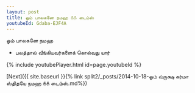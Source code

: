```yaml
---
layout: post
title: ஓம் பாலகனே நமஹ ௧௧ டைம்ஸ்
youtubeId: Gdaba-EJF4A
---
```

 
 
 ஓம் பாலகனே நமஹ  
 
 -  பலத்தால் வீங்கியவர்களைக் கொல்வது யார் 
 
  
 
  
 
 
 
 
 
 


{% include youtubePlayer.html id=page.youtubeId %}
 
[Next]({{ site.baseurl }}{% link  split2/_posts/2014-10-18-ஓம் வ்ருக்ஷ கர்மா ஸ்திதயே நமஹ ௧௧ டைம்ஸ்.md%})
 
